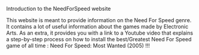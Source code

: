Introduction to the NeedForSpeed website

This website is meant to provide information on the Need For Speed genre. It contains a lot of useful information about the games made by Electronic Arts.
As an extra, it provides you with a link to a Youtube video that explains a step-by-step process on how to install the best/Greatest Need For Speed game of 
all time : Need For Speed: Most Wanted (2005) !!!
